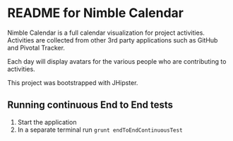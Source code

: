 README for Nimble Calendar
==========================

Nimble Calendar is a full calendar visualization for project activities.
Activities are collected from other 3rd party applications such as GitHub and Pivotal Tracker.

Each day will display avatars for the various people who are contributing to activities.

This project was bootstrapped with JHipster.

Running continuous End to End tests
-----------------------------------

1. Start the application
2. In a separate terminal run `grunt endToEndContinuousTest`
